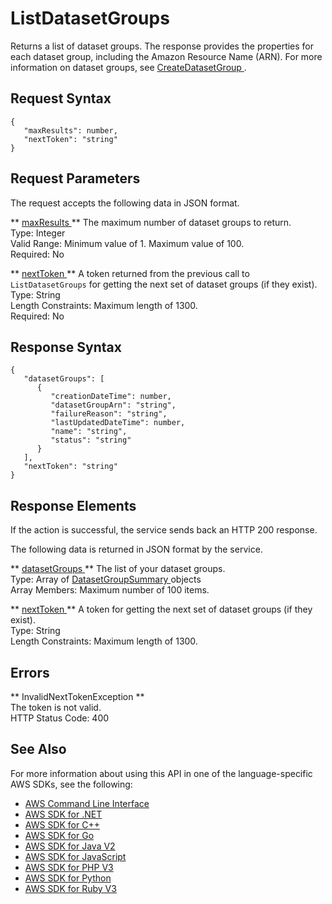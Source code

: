 # ListDatasetGroups<a name="API_ListDatasetGroups"></a>

Returns a list of dataset groups\. The response provides the properties for each dataset group, including the Amazon Resource Name \(ARN\)\. For more information on dataset groups, see [ CreateDatasetGroup ](API_CreateDatasetGroup.md)\.

## Request Syntax<a name="API_ListDatasetGroups_RequestSyntax"></a>

```
{
   "maxResults": number,
   "nextToken": "string"
}
```

## Request Parameters<a name="API_ListDatasetGroups_RequestParameters"></a>

The request accepts the following data in JSON format\.

 ** [ maxResults ](#API_ListDatasetGroups_RequestSyntax) **   <a name="personalize-ListDatasetGroups-request-maxResults"></a>
The maximum number of dataset groups to return\.  
Type: Integer  
Valid Range: Minimum value of 1\. Maximum value of 100\.  
Required: No

 ** [ nextToken ](#API_ListDatasetGroups_RequestSyntax) **   <a name="personalize-ListDatasetGroups-request-nextToken"></a>
A token returned from the previous call to `ListDatasetGroups` for getting the next set of dataset groups \(if they exist\)\.  
Type: String  
Length Constraints: Maximum length of 1300\.  
Required: No

## Response Syntax<a name="API_ListDatasetGroups_ResponseSyntax"></a>

```
{
   "datasetGroups": [ 
      { 
         "creationDateTime": number,
         "datasetGroupArn": "string",
         "failureReason": "string",
         "lastUpdatedDateTime": number,
         "name": "string",
         "status": "string"
      }
   ],
   "nextToken": "string"
}
```

## Response Elements<a name="API_ListDatasetGroups_ResponseElements"></a>

If the action is successful, the service sends back an HTTP 200 response\.

The following data is returned in JSON format by the service\.

 ** [ datasetGroups ](#API_ListDatasetGroups_ResponseSyntax) **   <a name="personalize-ListDatasetGroups-response-datasetGroups"></a>
The list of your dataset groups\.  
Type: Array of [ DatasetGroupSummary ](API_DatasetGroupSummary.md) objects  
Array Members: Maximum number of 100 items\.

 ** [ nextToken ](#API_ListDatasetGroups_ResponseSyntax) **   <a name="personalize-ListDatasetGroups-response-nextToken"></a>
A token for getting the next set of dataset groups \(if they exist\)\.  
Type: String  
Length Constraints: Maximum length of 1300\.

## Errors<a name="API_ListDatasetGroups_Errors"></a>

 ** InvalidNextTokenException **   
The token is not valid\.  
HTTP Status Code: 400

## See Also<a name="API_ListDatasetGroups_SeeAlso"></a>

For more information about using this API in one of the language\-specific AWS SDKs, see the following:
+  [ AWS Command Line Interface](https://docs.aws.amazon.com/goto/aws-cli/personalize-2018-05-22/ListDatasetGroups) 
+  [ AWS SDK for \.NET](https://docs.aws.amazon.com/goto/DotNetSDKV3/personalize-2018-05-22/ListDatasetGroups) 
+  [ AWS SDK for C\+\+](https://docs.aws.amazon.com/goto/SdkForCpp/personalize-2018-05-22/ListDatasetGroups) 
+  [ AWS SDK for Go](https://docs.aws.amazon.com/goto/SdkForGoV1/personalize-2018-05-22/ListDatasetGroups) 
+  [ AWS SDK for Java V2](https://docs.aws.amazon.com/goto/SdkForJavaV2/personalize-2018-05-22/ListDatasetGroups) 
+  [ AWS SDK for JavaScript](https://docs.aws.amazon.com/goto/AWSJavaScriptSDK/personalize-2018-05-22/ListDatasetGroups) 
+  [ AWS SDK for PHP V3](https://docs.aws.amazon.com/goto/SdkForPHPV3/personalize-2018-05-22/ListDatasetGroups) 
+  [ AWS SDK for Python](https://docs.aws.amazon.com/goto/boto3/personalize-2018-05-22/ListDatasetGroups) 
+  [ AWS SDK for Ruby V3](https://docs.aws.amazon.com/goto/SdkForRubyV3/personalize-2018-05-22/ListDatasetGroups) 